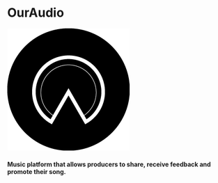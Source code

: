 # OurAudio
![Logo](images/OurAudio_logo.png)
#### Music platform that allows producers to share, receive feedback and promote their song.
